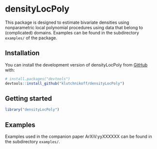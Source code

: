 
<!-- README.md is generated from README.Rmd. Please edit that file -->

# densityLocPoly

<!-- badges: start -->
<!-- badges: end -->

This package is designed to estimate bivariate densities using
nonparametric local polynomial procedures using data that belong to
(complicated) domains. Examples can be found in the subdirectory
`examples/` of the package.

## Installation

You can install the development version of densityLocPoly from
[GitHub](https://github.com/) with:

``` r
# install.packages("devtools")
devtools::install_github("klutchnikoff/densityLocPoly")
```

## Getting started

``` r
library("densityLocPoly")
```

## Examples

Examples used in the companion paper ArXiV:yyXXXXXX can be found in the
subdirectory `examples/`.
